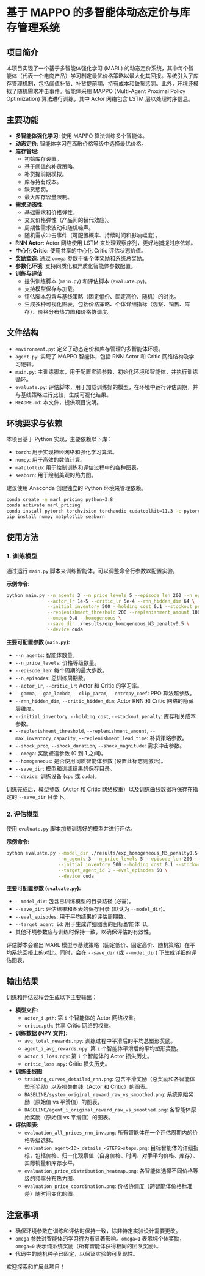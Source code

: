 # 基于 MAPPO 的多智能体动态定价与库存管理系统

## 项目简介

本项目实现了一个基于多智能体强化学习 (MARL) 的动态定价系统，其中每个智能体（代表一个电商产品）学习制定最优价格策略以最大化其回报。系统引入了库存管理机制，包括阈值补货、补货提前期、持有成本和缺货惩罚。此外，环境还模拟了随机需求冲击事件。智能体采用 MAPPO (Multi-Agent Proximal Policy Optimization) 算法进行训练，其中 Actor 网络包含 LSTM 层以处理时序信息。

## 主要功能

*   **多智能体强化学习**: 使用 MAPPO 算法训练多个智能体。
*   **动态定价**: 智能体学习在离散价格等级中选择最优价格。
*   **库存管理**:
    *   初始库存设置。
    *   基于阈值的补货策略。
    *   补货提前期模拟。
    *   库存持有成本。
    *   缺货惩罚。
    *   最大库存容量限制。
*   **需求动态性**:
    *   基础需求和价格弹性。
    *   交叉价格弹性（产品间的替代效应）。
    *   周期性需求波动和随机噪声。
    *   随机需求冲击事件（可配置概率、持续时间和影响幅度）。
*   **RNN Actor**: Actor 网络使用 LSTM 来处理观察序列，更好地捕捉时序依赖。
*   **中心化 Critic**: 使用共享的中心化 Critic 评估状态价值。
*   **奖励塑造**: 通过 `omega` 参数平衡个体奖励和系统总奖励。
*   **参数化环境**: 支持同质化和异质化智能体参数配置。
*   **训练与评估**:
    *   提供训练脚本 (`main.py`) 和评估脚本 (`evaluate.py`)。
    *   支持模型保存与加载。
    *   评估脚本包含与基线策略（固定低价、固定高价、随机）的对比。
    *   生成多种可视化图表，包括价格策略、个体详细指标（观察、销售、库存）、价格分布热力图和价格协调度。

## 文件结构

*   `environment.py`: 定义了动态定价和库存管理的多智能体环境。
*   `agent.py`: 实现了 MAPPO 智能体，包括 RNN Actor 和 Critic 网络结构及学习逻辑。
*   `main.py`: 主训练脚本，用于配置实验参数、初始化环境和智能体，并执行训练循环。
*   `evaluate.py`: 评估脚本，用于加载训练好的模型，在环境中运行评估周期，并与基线策略进行比较，生成可视化结果。
*   `README.md`: 本文件，提供项目说明。

## 环境要求与依赖

本项目基于 Python 实现，主要依赖以下库：

*   `torch`: 用于实现神经网络和强化学习算法。
*   `numpy`: 用于高效的数值计算。
*   `matplotlib`: 用于绘制训练和评估过程中的各种图表。
*   `seaborn`: 用于绘制美观的热力图。

建议使用 Anaconda 创建独立的 Python 环境来管理依赖。

```bash
conda create -n marl_pricing python=3.8
conda activate marl_pricing
conda install pytorch torchvision torchaudio cudatoolkit=11.3 -c pytorch # 根据您的 CUDA 版本调整
pip install numpy matplotlib seaborn
```

## 使用方法

### 1. 训练模型

通过运行 `main.py` 脚本来训练智能体。可以调整命令行参数以配置实验。

**示例命令:**

```bash
python main.py --n_agents 3 --n_price_levels 5 --episode_len 200 --n_episodes 10000 \
               --actor_lr 1e-5 --critic_lr 5e-4 --rnn_hidden_dim 64 \
               --initial_inventory 500 --holding_cost 0.1 --stockout_penalty 0.5 \
               --replenishment_threshold 200 --replenishment_amount 100 --replenishment_lead_time 5 \
               --omega 0.8 --homogeneous \
               --save_dir ./results/exp_homogeneous_N3_penalty0.5 \
               --device cuda
```

**主要可配置参数 (`main.py`):**

*   `--n_agents`: 智能体数量。
*   `--n_price_levels`: 价格等级数量。
*   `--episode_len`: 每个周期的最大步数。
*   `--n_episodes`: 总训练周期数。
*   `--actor_lr`, `--critic_lr`: Actor 和 Critic 的学习率。
*   `--gamma`, `--gae_lambda`, `--clip_param`, `--entropy_coef`: PPO 算法超参数。
*   `--rnn_hidden_dim`, `--critic_hidden_dim`: Actor RNN 和 Critic 网络的隐藏层维度。
*   `--initial_inventory`, `--holding_cost`, `--stockout_penalty`: 库存相关成本参数。
*   `--replenishment_threshold`, `--replenishment_amount`, `--max_inventory_capacity`, `--replenishment_lead_time`: 补货策略参数。
*   `--shock_prob`, `--shock_duration`, `--shock_magnitude`: 需求冲击参数。
*   `--omega`: 奖励塑造参数 (0 到 1 之间)。
*   `--homogeneous`: 是否使用同质智能体参数 (设置此标志则激活)。
*   `--save_dir`: 模型和训练结果的保存目录。
*   `--device`: 训练设备 (`cpu` 或 `cuda`)。

训练完成后，模型参数（Actor 和 Critic 网络权重）以及训练曲线数据将保存在指定的 `--save_dir` 目录下。

### 2. 评估模型

使用 `evaluate.py` 脚本加载训练好的模型并进行评估。

**示例命令:**

```bash
python evaluate.py --model_dir ./results/exp_homogeneous_N3_penalty0.5 \
                   --n_agents 3 --n_price_levels 5 --episode_len 200 --homogeneous \
                   --initial_inventory 500 --holding_cost 0.1 --stockout_penalty 0.5 \
                   --target_agent_id 1 --eval_episodes 50 \
                   --device cuda
```

**主要可配置参数 (`evaluate.py`):**

*   `--model_dir`: 包含已训练模型的目录路径 (必需)。
*   `--save_dir`: 评估结果和图表的保存目录 (默认为 `--model_dir`)。
*   `--eval_episodes`: 用于平均结果的评估周期数。
*   `--target_agent_id`: 用于生成详细图表的目标智能体 ID。
*   其他环境参数应与训练时保持一致，以确保评估的有效性。

评估脚本会输出 MARL 模型与基线策略（固定低价、固定高价、随机策略）在平均系统回报上的对比。同时，会在 `--save_dir` (或 `--model_dir`) 下生成详细的评估图表。

## 输出结果

训练和评估过程会生成以下主要输出：

*   **模型文件**:
    *   `actor_i.pth`: 第 `i` 个智能体的 Actor 网络权重。
    *   `critic.pth`: 共享 Critic 网络的权重。
*   **训练数据 (NPY 文件)**:
    *   `avg_total_rewards.npy`: 训练过程中平滑后的平均总塑形奖励。
    *   `agent_i_avg_rewards.npy`: 第 `i` 个智能体平滑后的平均塑形奖励。
    *   `actor_i_loss.npy`: 第 `i` 个智能体的 Actor 损失历史。
    *   `critic_loss.npy`: Critic 损失历史。
*   **训练曲线图**:
    *   `training_curves_detailed_rnn.png`: 包含平滑奖励（总奖励和各智能体塑形奖励）以及损失曲线（Actor 和 Critic）的图表。
    *   `BASELINE/system_original_reward_raw_vs_smoothed.png`: 系统原始奖励（原始值 vs 平滑值）的图表。
    *   `BASELINE/agent_i_original_reward_raw_vs_smoothed.png`: 各智能体原始奖励（原始值 vs 平滑值）的图表。
*   **评估图表**:
    *   `evaluation_all_prices_rnn_inv.png`: 所有智能体在一个评估周期内的价格等级选择。
    *   `evaluation_agent<ID>_details_<STEPS>steps.png`: 目标智能体的详细指标，包括价格、归一化观察值（自身价格、时间、对手平均价格、库存）、实际销量和库存水平。
    *   `evaluation_price_distribution_heatmap.png`: 各智能体选择不同价格等级的频率分布热力图。
    *   `evaluation_price_coordination.png`: 价格协调度（跨智能体价格标准差）随时间变化的图。

## 注意事项

*   确保环境参数在训练和评估时保持一致，除非特定实验设计需要更改。
*   `omega` 参数对智能体的学习行为有显著影响。`omega=1` 表示纯个体奖励，`omega=0` 表示纯系统奖励（所有智能体获得相同的团队奖励）。
*   代码中的随机种子已固定，以保证实验的可复现性。

欢迎探索和扩展此项目！ 